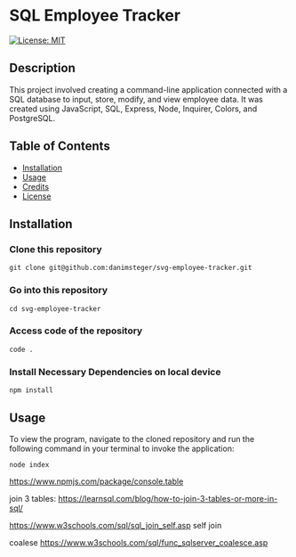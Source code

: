 # SQL Employee Tracker

[![License: MIT](https://img.shields.io/badge/License-MIT-yellow.svg)](https://opensource.org/licenses/MIT)

## Description

This project involved creating a command-line application connected with a SQL database to input, store, modify, and view employee data. It was created using JavaScript, SQL, Express, Node, Inquirer, Colors, and PostgreSQL.

## Table of Contents

- [Installation](#installation)
- [Usage](#usage)
- [Credits](#credits)
- [License](#license)

## Installation

### Clone this repository

```
git clone git@github.com:danimsteger/svg-employee-tracker.git
```

### Go into this repository

```
cd svg-employee-tracker
```

### Access code of the repository

```
code .
```

### Install Necessary Dependencies on local device

```
npm install
```

## Usage

To view the program, navigate to the cloned repository and run the following command in your terminal to invoke the application:

```
node index
```

https://www.npmjs.com/package/console.table

join 3 tables:
https://learnsql.com/blog/how-to-join-3-tables-or-more-in-sql/

https://www.w3schools.com/sql/sql_join_self.asp
self join

coalese
https://www.w3schools.com/sql/func_sqlserver_coalesce.asp
